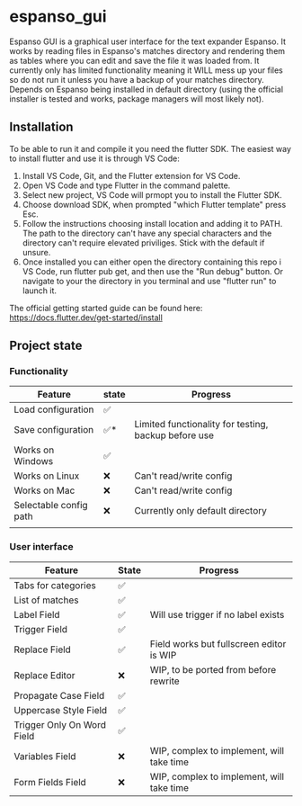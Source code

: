 # espanso_gui

Espanso GUI is a graphical user interface for the text expander Espanso. It works by reading files in Espanso's matches directory and rendering them as tables where you can edit and save the file it was loaded from. It currently only has limited functionality meaning it WILL mess up your files so do not run it unless you have a backup of your matches directory. Depends on Espanso being installed in default directory (using the official installer is tested and works, package managers will most likely not).

Installation
---

To be able to run it and compile it you need the flutter SDK. The easiest way to install flutter and use it is through VS Code:
1. Install VS Code, Git, and the Flutter extension for VS Code.
2. Open VS Code and type Flutter in the command palette.
3. Select new project, VS Code will prmopt you to install the Flutter SDK.
4. Choose download SDK, when prompted "which Flutter template" press Esc.
5. Follow the instructions choosing install location and adding it to PATH. The path to the directory can't have any special characters and the directory can't require elevated priviliges. Stick with the default if unsure.
6. Once installed you can either open the directory containing this repo i VS Code, run flutter pub get, and then use the "Run debug" button. Or navigate to your the directory in you terminal and use "flutter run" to launch it.

The official getting started guide can be found here: https://docs.flutter.dev/get-started/install

Project state
---

### Functionality
| Feature                | state | Progress                                             |
| ---------------------- | ----- | ---------------------------------------------------- |
| Load configuration     | ✅    |                                                      |
| Save configuration     | ✅*   | Limited functionality for testing, backup before use |
| Works on Windows       | ✅    |                                                      |
| Works on Linux         | ❌    | Can't read/write config                              |
| Works on Mac           | ❌    | Can't read/write config                              |
| Selectable config path | ❌    | Currently only default directory                     |
|                        |       |                                                      |

### User interface
| Feature                    | State | Progress                                  |
| -------------------------- | ----- | ----------------------------------------- |
| Tabs for categories        | ✅    |                                           |
| List of matches            | ✅    |                                           |
| Label Field                | ✅    | Will use trigger if no label exists       |
| Trigger Field              | ✅    |                                           |
| Replace Field              | ✅    | Field works but fullscreen editor is WIP  |
| Replace Editor             | ❌    | WIP, to be ported from before rewrite     |
| Propagate Case Field       | ✅    |                                           |
| Uppercase Style Field      | ✅    |                                           |
| Trigger Only On Word Field | ✅    |                                           |
| Variables Field            | ❌    | WIP, complex to implement, will take time |
| Form Fields Field          | ❌    | WIP, complex to implement, will take time |




